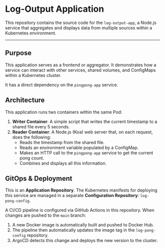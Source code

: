 # Log-Output Application

This repository contains the source code for the `log-output-app`, a Node.js service that aggregates and displays data from multiple sources within a Kubernetes environment.

---

## Purpose

This application serves as a frontend or aggregator. It demonstrates how a service can interact with other services, shared volumes, and ConfigMaps within a Kubernetes cluster.

It has a direct dependency on the `pingpong-app` service.

## Architecture

This application runs two containers within the same Pod:

1.  **Writer Container**: A simple script that writes the current timestamp to a shared file every 5 seconds.
2.  **Reader Container**: A Node.js (Koa) web server that, on each request, does the following:
    -   Reads the timestamp from the shared file.
    -   Reads an environment variable populated by a ConfigMap.
    -   Makes an HTTP call to the `pingpong-app` service to get the current pong count.
    -   Combines and displays all this information.

## GitOps & Deployment

This is an **Application Repository**. The Kubernetes manifests for deploying this service are managed in a separate **Configuration Repository**: `log-pong-config`.

A CI/CD pipeline is configured via GitHub Actions in this repository. When changes are pushed to the `main` branch:
1.  A new Docker image is automatically built and pushed to Docker Hub.
2.  The pipeline then automatically updates the image tag in the `log-pong-config` repository.
3.  ArgoCD detects this change and deploys the new version to the cluster.
